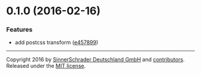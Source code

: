 <a name="0.1.0"></a>
# 0.1.0 (2016-02-16)


### Features

* add postcss transform ([e457899](https://github.com/sinnerschrader/patternplate-transform-postcss/commit/e457899))





---
Copyright 2016 by [SinnerSchrader Deutschland GmbH](https://github.com/sinnerschrader) and [contributors](./graphs/contributors). Released under the [MIT license]('./license.md').
